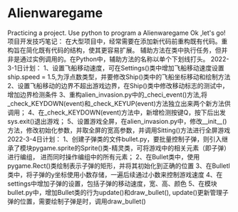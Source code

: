 # Alienwaregame 
Practicing a project.
Use python to program a Alienwaregame
Ok ,let's go!
项目开发技巧笔记：
在大型项目中，经常需要在添加新代码前重构既有代码。重构旨在简化既有代码的结构，使其更容易扩展。
辅助方法在类中执行任务，但并非是通过实例调用的。在Python中，辅助方法的名称以单个下划线打头。
2022-3-1日计划：
1、设置飞船移动速度，可在Settings()类中增加飞船移动速度设置ship.speed = 1.5,为浮点数类型，并要修改Ship()类中的飞船坐标移动和绘制方法
2、设置飞船移动的边界不超出游戏边界，在Ship()类中修改移动标志的测试中，增加边界检测条件
3、重构alien_invasion.py中的_checi_event()方法,将_check_KEYDOWN(event)和_check_KEYUP(event)方法独立出来两个新方法供调用；
4、在_check_KEYDOWN(event)方法中，新增检测按键Q，按下后出发sys.exit()退出游戏；
5、设置游戏全屏，在alien_invasion.py中，修改__init__()方法，修改初始化参数，并取全屏的宽高参数，并调用Sitting()方法进行全屏游戏
2022-3-4日计划：
1、创建子弹类的文件bullet.py，要批量控制子弹，则引入继承了模块pygame.sprite的Sprite()类-精灵类，可将游戏中的相关元素（即子弹）进行编组，
   进而同时操作编组中的所有元素；
2、在Bullet类中，使用pygame.Rect()类绘制表示子弹的矩形，并将其初始化到正确的位置
3、在Bulletl类中，将子弹的y坐标使用小数存储，一遍后续通过小数来控制游戏速度
4、在settings中增加子弹的设置，包括子弹的移动速度，宽、高、颜色
5、在模块bullet.py中，增加Bullet类的行为update()和draw_bullet(), update()更新管理子弹的位置，需要绘制子弹是时，调用draw_bullet()
